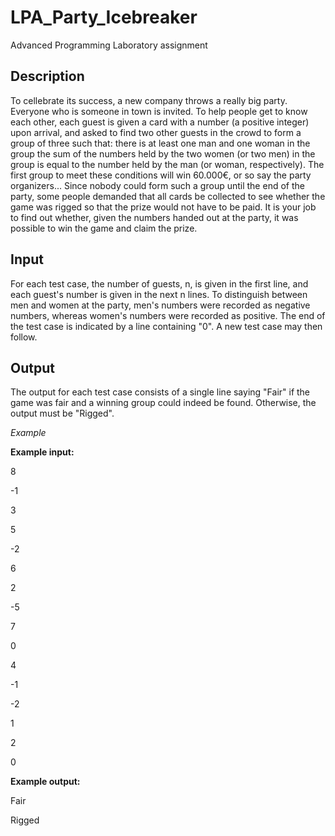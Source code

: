 # LPA_Party_Icebreaker
 Advanced Programming Laboratory assignment

## Description
To cellebrate its success, a new company throws a really big party. Everyone who is someone in town is invited. To help people get to know each other, each guest is given a card with a number (a positive integer) upon arrival, and asked to find two other guests in the crowd to form a group of three such that:
there is at least one man and one woman in the group
the sum of the numbers held by the two women (or two men) in the group is equal to the number held by the man (or woman, respectively).
The first group to meet these conditions will win 60.000€, or so say the party organizers...
Since nobody could form such a group until the end of the party, some people demanded that all cards be collected to see whether the game was rigged so that the prize would not have to be paid. It is your job to find out whether, given the numbers handed out at the party, it was possible to win the game and claim the prize.

## Input
For each test case, the number of guests, n, is given in the first line, and each guest's number is given in the next n lines. To distinguish between men and women at the party, men's numbers were recorded as negative numbers, whereas women's numbers were recorded as positive. The end of the test case is indicated by a line containing "0". A new test case may then follow.
## Output
The output for each test case consists of a single line saying "Fair" if the game was fair and a winning group could indeed be found. Otherwise, the output must be "Rigged".

*Example*

__Example input:__

8

-1

3

5

-2

6

2

-5

7

0

4

-1

-2

1

2

0

__Example output:__

Fair

Rigged
